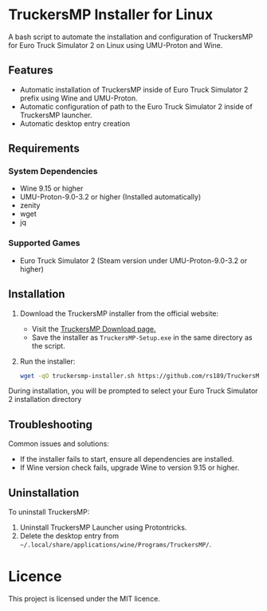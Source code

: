 # TruckersMP Installer for Linux

A bash script to automate the installation and configuration of TruckersMP for Euro Truck Simulator 2 on Linux using UMU-Proton and Wine.

## Features

- Automatic installation of TruckersMP inside of Euro Truck Simulator 2 prefix using Wine and UMU-Proton.
- Automatic configuration of path to the Euro Truck Simulator 2 inside of TruckersMP launcher.
- Automatic desktop entry creation

## Requirements

### System Dependencies
- Wine 9.15 or higher
- UMU-Proton-9.0-3.2 or higher (Installed automatically)
- zenity
- wget
- jq

### Supported Games
- Euro Truck Simulator 2 (Steam version under UMU-Proton-9.0-3.2 or higher)

## Installation

1. Download the TruckersMP installer from the official website:
   - Visit the [TruckersMP Download page.](https://truckersmp.com/download)
   - Save the installer as `TruckersMP-Setup.exe` in the same directory as the script.

2. Run the installer:
   ```bash
   wget -qO truckersmp-installer.sh https://github.com/rs189/TruckersMP-Linux/raw/main/truckersmp-installer.sh && chmod +x truckersmp-installer.sh && ./truckersmp-installer.sh
   ```

During installation, you will be prompted to select your Euro Truck Simulator 2 installation directory

## Troubleshooting

Common issues and solutions:
- If the installer fails to start, ensure all dependencies are installed.
- If Wine version check fails, upgrade Wine to version 9.15 or higher.

## Uninstallation

To uninstall TruckersMP:
1. Uninstall TruckersMP Launcher using Protontricks.
2. Delete the desktop entry from `~/.local/share/applications/wine/Programs/TruckersMP/`.

# Licence

This project is licensed under the MIT licence.
